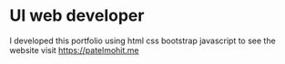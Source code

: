 # UI web developer
I developed this portfolio using html css bootstrap javascript to see the website visit https://patelmohit.me
